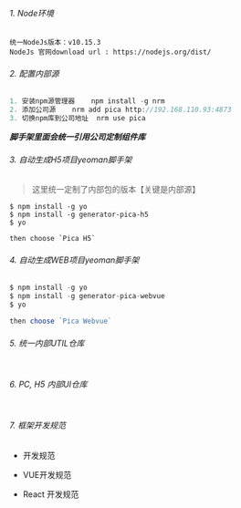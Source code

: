 ###### 1. Node环境

```
统一NodeJs版本：v10.15.3
NodeJs 官网download url : https://nodejs.org/dist/
```



###### 2. 配置内部源

```javascript
1. 安装npm源管理器 	npm install -g nrm
2. 添加公司源 	nrm add pica http://192.168.110.93:4873
3. 切换npm库到公司地址	nrm use pica
```



***脚手架里面会统一引用公司定制组件库***

###### 3. 自动生成H5项目yeoman脚手架

> 这里统一定制了内部包的版本【关键是内部源】

```
$ npm install -g yo
$ npm install -g generator-pica-h5
$ yo

then choose `Pica H5`
```



###### 4. 自动生成WEB项目yeoman脚手架

```javascript
$ npm install -g yo
$ npm install -g generator-pica-webvue
$ yo

then choose `Pica Webvue`
```



###### 5. 统一内部UTIL仓库

```javascript

```



###### 6. PC, H5 内部UI仓库

```javascript

```



###### 7. 框架开发规范

+ 开发规范

+ VUE开发规范
+ React 开发规范